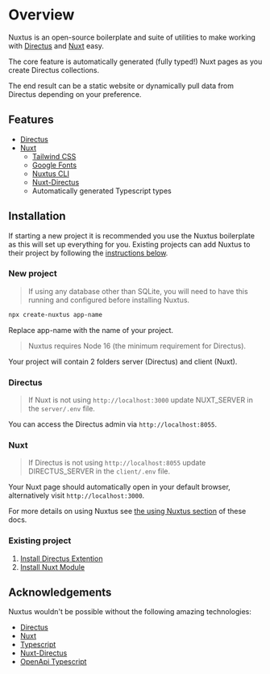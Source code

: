 # Overview

Nuxtus is an open-source boilerplate and suite of utilities to make working with [Directus](https://directus.io) and [Nuxt](https://nuxtjs.org) easy.

The core feature is automatically generated (fully typed!) Nuxt pages as you create Directus collections.

The end result can be a static website or dynamically pull data from Directus depending on your preference.

## Features

- [Directus](https://directus.io)
- [Nuxt](https://nuxtjs.org)
  - [Tailwind CSS](https://tailwindcss.nuxtjs.org/)
  - [Google Fonts](https://github.com/nuxt-community/google-fonts-module)
  - [Nuxtus CLI](https://github.com/nuxtus/cli)
  - [Nuxt-Directus](https://nuxt-directus.netlify.app/)
  - Automatically generated Typescript types

## Installation

If starting a new project it is recommended you use the Nuxtus boilerplate as this will set up everything for you. Existing projects can add Nuxtus to their project by following the [instructions below](#existing-project).

### New project

> If using any database other than SQLite, you will need to have this running and configured before installing Nuxtus.

```bash
npx create-nuxtus app-name
```
Replace app-name with the name of your project.

> Nuxtus requires Node 16 (the minimum requirement for Directus).

Your project will contain 2 folders server (Directus) and client (Nuxt).

### Directus

> If Nuxt is not using `http://localhost:3000` update NUXT_SERVER in the `server/.env` file.

You can access the Directus admin via `http://localhost:8055`.

### Nuxt

> If Directus is not using `http://localhost:8055` update DIRECTUS_SERVER in the `client/.env` file.

Your Nuxt page should automatically open in your default browser, alternatively visit `http://localhost:3000`.

For more details on using Nuxtus see [the using Nuxtus section](using-nuxtus.md) of these docs.

### Existing project

1. [Install Directus Extention](directus-extension.md)
2. [Install Nuxt Module](nuxt-module.md)

## Acknowledgements

Nuxtus wouldn't be possible without the following amazing technologies:

* [Directus](https://directus.io)
* [Nuxt](https://nuxt.js.org)
* [Typescript](https://tailwindcss.com)
* [Nuxt-Directus](https://nuxt-directus.netlify.app/)
* [OpenApi Typescript](https://www.npmjs.com/package/openapi-typescript)
